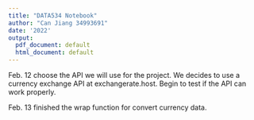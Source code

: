 ```yaml
---
title: "DATA534 Notebook"
author: "Can Jiang 34993691"
date: '2022'
output:
  pdf_document: default
  html_document: default
---
```


Feb. 12 choose the API we will use for the project. We decides to use a currency exchange API at exchangerate.host. Begin to test if the API can work properly. 

Feb. 13 finished the wrap function for convert currency data. 